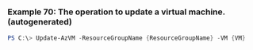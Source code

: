 
### Example 70: The operation to update a virtual machine. (autogenerated)
```powershell
PS C:\> Update-AzVM -ResourceGroupName {ResourceGroupName} -VM {VM}


